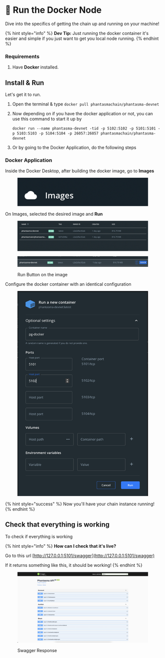 # 🚠 Run the Docker Node



Dive into the specifics of getting the chain up and running on your machine!

{% hint style="info" %}
**Dev Tip:** Just running the docker container it's easier and simple if you just want to get you local node running.
{% endhint %}

### Requirements

1. Have **Docker** installed.

## Install & Run

Let's get it to run.&#x20;

1. Open the terminal & type `docker pull phantasmachain/phantasma-devnet`
2.  Now depending on if you have the docker application or not, you can use this command to start it up by

    ```
    docker run --name phantasma-devnet -tid -p 5102:5102 -p 5101:5101 -p 5103:5103 -p 5104:5104 -p 26057:26057 phantasmachain/phantasma-devnet
    ```
3. Or by going to the Docker Application, do the following steps



### Docker Application

Inside the Docker Desktop, after building the docker image, go to **Images**

<figure><img src="../../.gitbook/assets/Screenshot 2022-10-19 at 09.47.44.png" alt=""><figcaption></figcaption></figure>

On Images, selected the desired image and **Run**

<figure><img src="../../.gitbook/assets/Screenshot 2022-10-19 at 09.44.27.png" alt=""><figcaption></figcaption></figure>



<figure><img src="../../.gitbook/assets/Screenshot 2022-10-19 at 09.47.17.png" alt=""><figcaption><p>Run Button on the image</p></figcaption></figure>

Configure the docker container with an identical configuration

<figure><img src="../../.gitbook/assets/Screenshot 2022-10-19 at 09.45.52.png" alt=""><figcaption></figcaption></figure>

{% hint style="success" %}
Now you'll have your chain instance running!
{% endhint %}

## Check that everything is working

To check if everything is working

{% hint style="info" %}
**How can I check that it's live?**

Go to this url [http://127.0.0.1:5101/swagger](http://127.0.0.1:5101/swagger)

If it returns something like this, it should be working!&#x20;
{% endhint %}

<figure><img src="../../.gitbook/assets/Screenshot 2022-10-19 at 09.51.41.png" alt=""><figcaption><p>Swagger Response</p></figcaption></figure>
